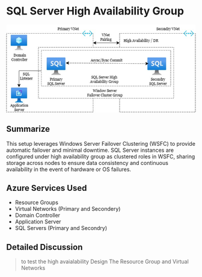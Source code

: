 # SQL Server High Availability Group

![](SQLHAWithFC.jpg)

## Summarize
This setup leverages Windows Server Failover Clustering (WSFC) to provide automatic failover and minimal downtime. SQL Server instances are configured under high availability group as clustered roles in WSFC, sharing storage across nodes to ensure data consistency and continuous availability in the event of hardware or OS failures.

## Azure Services Used
- Resource Groups
- Virtual Networks (Primary and Secondery)
- Domain Controller
- Application Server
- SQL Servers (Primary and Secondry)

## Detailed Discussion 
> to test the high avaialability
> Design The Resource Group and Virtual Networks
